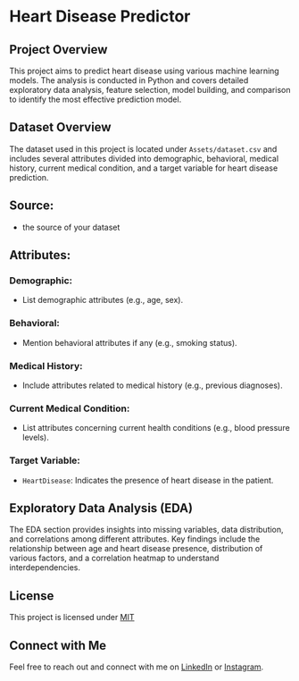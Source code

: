 # Heart Disease Predictor


## Project Overview
This project aims to predict heart disease using various machine learning models. The analysis is conducted in Python and covers detailed exploratory data analysis, feature selection, model building, and comparison to identify the most effective prediction model.

## Dataset Overview
The dataset used in this project is located under `Assets/dataset.csv` and includes several attributes divided into demographic, behavioral, medical history, current medical condition, and a target variable for heart disease prediction.


## Source:
-  the source of your dataset 


## Attributes:

### Demographic:
- List demographic attributes (e.g., age, sex).

### Behavioral:
- Mention behavioral attributes if any (e.g., smoking status).

### Medical History:
- Include attributes related to medical history (e.g., previous diagnoses).

### Current Medical Condition:
- List attributes concerning current health conditions (e.g., blood pressure levels).

### Target Variable:
- `HeartDisease`: Indicates the presence of heart disease in the patient.


## Exploratory Data Analysis (EDA)
The EDA section provides insights into missing variables, data distribution, and correlations among different attributes. Key findings include the relationship between age and heart disease presence, distribution of various factors, and a correlation heatmap to understand interdependencies.




## License

This project is licensed under [MIT](LICENSE)


## Connect with Me

Feel free to reach out and connect with me on [LinkedIn](https://www.linkedin.com/in/sherwinvishesh) or [Instagram](https://www.instagram.com/sherwinvishesh/).
